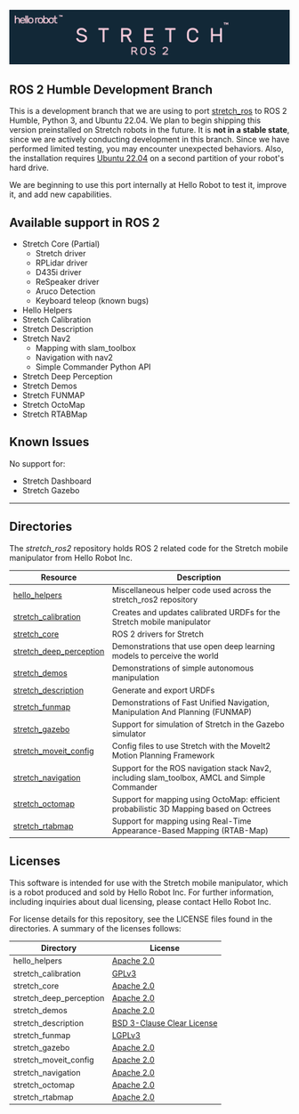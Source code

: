 ![](./images/banner.png)

## ROS 2 Humble Development Branch

This is a development branch that we are using to port [stretch_ros](https://github.com/hello-robot/stretch_ros) to ROS 2 Humble, Python 3, and Ubuntu 22.04. We plan to begin shipping this version preinstalled on Stretch robots in the future. It is **not in a stable state**, since we are actively conducting development in this branch. Since we have performed limited testing, you may encounter unexpected behaviors. Also, the installation requires [Ubuntu 22.04](https://github.com/hello-robot/stretch_install/blob/master/docs/robot_install.md) on a second partition of your robot's hard drive.

We are beginning to use this port internally at Hello Robot to test it, improve it, and add new capabilities.

## Available support in ROS 2

 - Stretch Core (Partial)
    - Stretch driver
    - RPLidar driver
    - D435i driver
    - ReSpeaker driver
    - Aruco Detection
    - Keyboard teleop (known bugs)
 - Hello Helpers
 - Stretch Calibration
 - Stretch Description
 - Stretch Nav2
    - Mapping with slam_toolbox
    - Navigation with nav2
    - Simple Commander Python API
 - Stretch Deep Perception
 - Stretch Demos
 - Stretch FUNMAP
 - Stretch OctoMap
 - Stretch RTABMap

## Known Issues

No support for:
 - Stretch Dashboard
 - Stretch Gazebo

---

## Directories

The *stretch_ros2* repository holds ROS 2 related code for the Stretch mobile manipulator from Hello Robot Inc.

| Resource                                                     | Description                                                  |
| ------------------------------------------------------------ | ------------------------------------------------------------ |
[hello_helpers](hello_helpers/README.md) | Miscellaneous helper code used across the stretch_ros2 repository
[stretch_calibration](stretch_calibration/README.md) | Creates and updates calibrated URDFs for the Stretch mobile manipulator
[stretch_core](stretch_core/README.md) | ROS 2 drivers for Stretch
[stretch_deep_perception](stretch_deep_perception/README.md) | Demonstrations that use open deep learning models to perceive the world
[stretch_demos](stretch_demos/README.md) | Demonstrations of simple autonomous manipulation
[stretch_description](stretch_description/README.md) | Generate and export URDFs
[stretch_funmap](stretch_funmap/README.md) | Demonstrations of Fast Unified Navigation, Manipulation And Planning (FUNMAP)
[stretch_gazebo](stretch_gazebo/README.md) | Support for simulation of Stretch in the Gazebo simulator
[stretch_moveit_config](stretch_gazebo/README.md) | Config files to use Stretch with the MoveIt2 Motion Planning Framework
[stretch_navigation](stretch_navigation/README.md) | Support for the ROS navigation stack Nav2, including slam_toolbox, AMCL and Simple Commander
[stretch_octomap](stretch_octomap/README.md) | Support for mapping using OctoMap: efficient probabilistic 3D Mapping based on Octrees
[stretch_rtabmap](stretch_rtabmap/README.md) | Support for mapping using Real-Time Appearance-Based Mapping (RTAB-Map)

## Licenses

This software is intended for use with the Stretch mobile manipulator, which is a robot produced and sold by Hello Robot Inc. For further information, including inquiries about dual licensing, please contact Hello Robot Inc.

For license details for this repository, see the LICENSE files found in the directories. A summary of the licenses follows: 

Directory | License
--- | ---
hello_helpers | [Apache 2.0](http://www.apache.org/licenses/LICENSE-2.0)
stretch_calibration | [GPLv3](https://www.gnu.org/licenses/gpl-3.0.html)
stretch_core | [Apache 2.0](http://www.apache.org/licenses/LICENSE-2.0)
stretch_deep_perception | [Apache 2.0](http://www.apache.org/licenses/LICENSE-2.0)
stretch_demos | [Apache 2.0](http://www.apache.org/licenses/LICENSE-2.0)
stretch_description | [BSD 3-Clause Clear License](https://choosealicense.com/licenses/bsd-3-clause-clear/)
stretch_funmap | [LGPLv3](https://www.gnu.org/licenses/lgpl-3.0.en.html)
stretch_gazebo | [Apache 2.0](http://www.apache.org/licenses/LICENSE-2.0)
stretch_moveit_config | [Apache 2.0](http://www.apache.org/licenses/LICENSE-2.0)
stretch_navigation | [Apache 2.0](http://www.apache.org/licenses/LICENSE-2.0)
stretch_octomap | [Apache 2.0](http://www.apache.org/licenses/LICENSE-2.0)
stretch_rtabmap | [Apache 2.0](http://www.apache.org/licenses/LICENSE-2.0)
